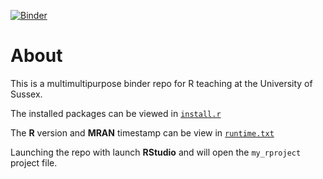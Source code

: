 [![Binder](https://mybinder.org/badge_logo.svg)](https://mybinder.org/v2/gh/ljcolling/teaching-binder/master?urlpath=rstudio)
# About

This is a multimultipurpose binder repo for R teaching at the University of Sussex.

The installed packages can be viewed in [`install.r`](install.r)

The **R** version and **MRAN** timestamp can be view in [`runtime.txt`](runtime.txt)

Launching the repo with launch **RStudio** and will open the `my_rproject` project file.
